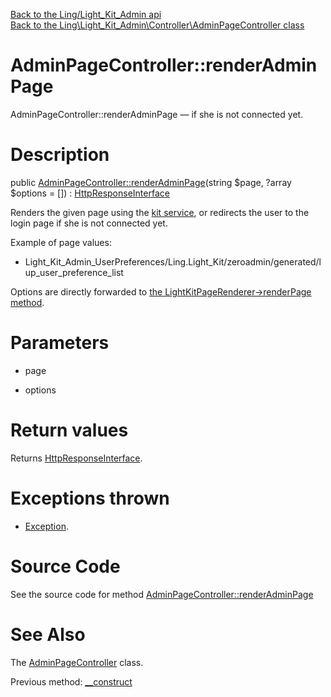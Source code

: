 [Back to the Ling/Light_Kit_Admin api](https://github.com/lingtalfi/Light_Kit_Admin/blob/master/doc/api/Ling/Light_Kit_Admin.md)<br>
[Back to the Ling\Light_Kit_Admin\Controller\AdminPageController class](https://github.com/lingtalfi/Light_Kit_Admin/blob/master/doc/api/Ling/Light_Kit_Admin/Controller/AdminPageController.md)


AdminPageController::renderAdminPage
================



AdminPageController::renderAdminPage — if she is not connected yet.




Description
================


public [AdminPageController::renderAdminPage](https://github.com/lingtalfi/Light_Kit_Admin/blob/master/doc/api/Ling/Light_Kit_Admin/Controller/AdminPageController/renderAdminPage.md)(string $page, ?array $options = []) : [HttpResponseInterface](https://github.com/lingtalfi/Light/blob/master/doc/api/Ling/Light/Http/HttpResponseInterface.md)




Renders the given page using the [kit service](https://github.com/lingtalfi/Light_Kit), or redirects the user to the login page
if she is not connected yet.



Example of page values:

- Light_Kit_Admin_UserPreferences/Ling.Light_Kit/zeroadmin/generated/lup_user_preference_list

Options are directly forwarded to [the LightKitPageRenderer->renderPage method](https://github.com/lingtalfi/Light_Kit/blob/master/doc/api/Ling/Light_Kit/PageRenderer/LightKitPageRenderer/renderPage.md).




Parameters
================


- page

    

- options

    


Return values
================

Returns [HttpResponseInterface](https://github.com/lingtalfi/Light/blob/master/doc/api/Ling/Light/Http/HttpResponseInterface.md).


Exceptions thrown
================

- [Exception](http://php.net/manual/en/class.exception.php).&nbsp;







Source Code
===========
See the source code for method [AdminPageController::renderAdminPage](https://github.com/lingtalfi/Light_Kit_Admin/blob/master/Controller/AdminPageController.php#L60-L80)


See Also
================

The [AdminPageController](https://github.com/lingtalfi/Light_Kit_Admin/blob/master/doc/api/Ling/Light_Kit_Admin/Controller/AdminPageController.md) class.

Previous method: [__construct](https://github.com/lingtalfi/Light_Kit_Admin/blob/master/doc/api/Ling/Light_Kit_Admin/Controller/AdminPageController/__construct.md)<br>

